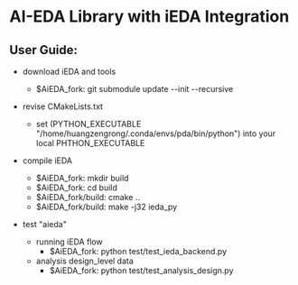 # AI-EDA Library with iEDA Integration

## User Guide:
- download iEDA and tools
    - $AiEDA_fork: git submodule update --init --recursive
- revise CMakeLists.txt
    - set (PYTHON_EXECUTABLE "/home/huangzengrong/.conda/envs/pda/bin/python") into your local PHTHON_EXECUTABLE 
- compile iEDA
    - $AiEDA_fork: mkdir build
    - $AiEDA_fork: cd build
    - $AiEDA_fork/build: cmake ..
    - $AiEDA_fork/build: make -j32 ieda_py
    
- test "aieda"
    - running iEDA flow
        - $AiEDA_fork: python test/test_ieda_backend.py 
    - analysis design_level data
        - $AiEDA_fork: python test/test_analysis_design.py 